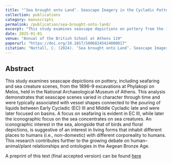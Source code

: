 ```yaml
---
title: "‘Sea brought onto Land’. Seascape Imagery in the Cycladic Pottery from Phylakopi (Melos) held in the National Archaeological Museum, Athens"
collection: publications
category: manuscripts
permalink: /publication/sea-brought-onto-land/
excerpt: "This study examines seascape depictions on pottery from the 1896–9 excavations at Phylakopi on Melos and held in the National Archaeological Museum of Athens, exploring shifting iconographic themes."
date: 2025-01-01
venue: "Annual of the British School at Athens 119"
paperurl: "https://doi.org/10.1017/S0068245424000017"
citation: "Nuttall, C. (2024). ‘Sea brought onto Land’. Seascape Imagery in the Cycladic Pottery from Phylakopi (Melos) held in the National Archaeological Museum, Athens. <i>BSA 119</i>, 61–81."
---
```


## Abstract

This study examines seascape depictions on pottery, including seafaring and sea creature scenes, from the 1896–9 excavations at Phylakopi on Melos, held in the National Archaeological Museum of Athens. This analysis demonstrates that seascape scenes varied in character through time and were typically associated with vessel shapes connected to the pouring of liquids between Early Cycladic (EC) III and Middle Cycladic late and were later focused on basins. A focus on seafaring is evident in EC III, while later the iconographic focus on the sea concentrates on sea creatures. An iconographic interest in the sea, alongside that of birds and floral depictions, is suggestive of an interest in living forms that inhabit different places to humans (i.e., non-domestic) with different corporeality to humans. This research contributes further to the growing debate on human–animal/plant relationships and ontologies in the Aegean Bronze Age.

A preprint of this text (final accepted version) can be found [here](/files/Nuttall_BSA_final_accepted.pdf)
